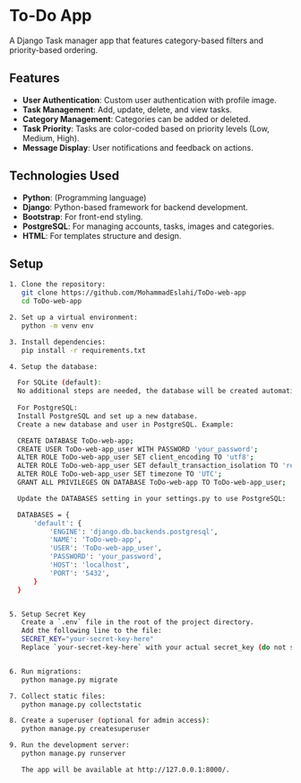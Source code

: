 # To-Do App

A Django Task manager app that features category-based filters and priority-based ordering.

## Features

- **User Authentication**: Custom user authentication with profile image.
- **Task Management**: Add, update, delete, and view tasks.
- **Category Management**: Categories can be added or deleted.
- **Task Priority**: Tasks are color-coded based on priority levels (Low, Medium, High).
- **Message Display**: User notifications and feedback on actions.

## Technologies Used

- **Python**: (Programming language)
- **Django**: Python-based framework for backend development.
- **Bootstrap**: For front-end styling.
- **PostgreSQL**: For managing accounts, tasks, images and categories.
- **HTML**: For templates structure and design.

## Setup

```bash
1. Clone the repository:
   git clone https://github.com/MohammadEslahi/ToDo-web-app
   cd ToDo-web-app

2. Set up a virtual environment:
   python -m venv env

3. Install dependencies: 
   pip install -r requirements.txt

4. Setup the database:

  For SQLite (default):
  No additional steps are needed, the database will be created automatically when you run migrations.
  
  For PostgreSQL:
  Install PostgreSQL and set up a new database.
  Create a new database and user in PostgreSQL. Example:

  CREATE DATABASE ToDo-web-app;
  CREATE USER ToDo-web-app_user WITH PASSWORD 'your_password';
  ALTER ROLE ToDo-web-app_user SET client_encoding TO 'utf8';
  ALTER ROLE ToDo-web-app_user SET default_transaction_isolation TO 'read committed';
  ALTER ROLE ToDo-web-app_user SET timezone TO 'UTC';
  GRANT ALL PRIVILEGES ON DATABASE ToDo-web-app TO ToDo-web-app_user;

  Update the DATABASES setting in your settings.py to use PostgreSQL:

  DATABASES = {
      'default': {
          'ENGINE': 'django.db.backends.postgresql',
          'NAME': 'ToDo-web-app',
          'USER': 'ToDo-web-app_user',
          'PASSWORD': 'your_password',
          'HOST': 'localhost',
          'PORT': '5432',
      }
  }


5. Setup Secret Key
   Create a `.env` file in the root of the project directory.
   Add the following line to the file:
   SECRET_KEY="your-secret-key-here"
   Replace `your-secret-key-here` with your actual secret_key (do not share this file).


6. Run migrations:
   python manage.py migrate

7. Collect static files:
   python manage.py collectstatic

8. Create a superuser (optional for admin access):
   python manage.py createsuperuser

9. Run the development server:
   python manage.py runserver

   The app will be available at http://127.0.0.1:8000/.
